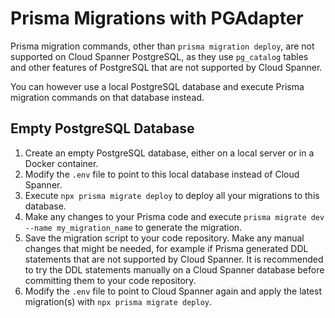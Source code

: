 # Prisma Migrations with PGAdapter

Prisma migration commands, other than `prisma migration deploy`, are not supported on Cloud Spanner
PostgreSQL, as they use `pg_catalog` tables and other features of PostgreSQL that are not supported
by Cloud Spanner.

You can however use a local PostgreSQL database and execute Prisma migration commands on that
database instead.

## Empty PostgreSQL Database

1. Create an empty PostgreSQL database, either on a local server or in a Docker container.
2. Modify the `.env` file to point to this local database instead of Cloud Spanner.
3. Execute `npx prisma migrate deploy` to deploy all your migrations to this database.
4. Make any changes to your Prisma code and execute `prisma migrate dev --name my_migration_name` to
   generate the migration.
5. Save the migration script to your code repository. Make any manual changes that might be needed,
   for example if Prisma generated DDL statements that are not supported by Cloud Spanner. It is
   recommended to try the DDL statements manually on a Cloud Spanner database before committing them
   to your code repository.
6. Modify the `.env` file to point to Cloud Spanner again and apply the latest migration(s) with
   `npx prisma migrate deploy`.
